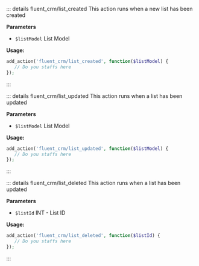 ::: details fluent_crm/list_created
This action runs when a new list has been created

**Parameters**
- `$listModel` List Model

**Usage:**
```php 
add_action('fluent_crm/list_created', function($listModel) {
   // Do you staffs here
});
```
:::

::: details fluent_crm/list_updated
This action runs when a list has been updated

**Parameters**
- `$listModel` List Model

**Usage:**
```php 
add_action('fluent_crm/list_updated', function($listModel) {
   // Do you staffs here
});
```
:::

::: details fluent_crm/list_deleted
This action runs when a list has been updated

**Parameters**
- `$listId` INT - List ID

**Usage:**
```php 
add_action('fluent_crm/list_deleted', function($listId) {
   // Do you staffs here
});
```
:::
